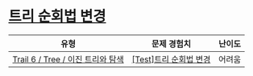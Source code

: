 # [트리 순회법 변경](https://www.codetree.ai/trails/complete/curated-cards/test-change-tree-traversal)

|유형|문제 경험치|난이도|
|---|---|---|
|[Trail 6 / Tree / 이진 트리와 탐색](https://www.codetree.ai/trail-info/intermediate-high/)|[[Test]트리 순회법 변경](https://www.codetree.ai/trails/complete/curated-cards/test-change-tree-traversal/)|어려움|

